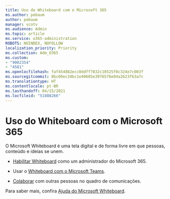 ```yaml
---
title: Uso do Whiteboard com o Microsoft 365
ms.author: pebaum
author: pebaum
manager: scotv
ms.audience: Admin
ms.topic: article
ms.service: o365-administration
ROBOTS: NOINDEX, NOFOLLOW
localization_priority: Priority
ms.collection: Adm_O365
ms.custom:
- "9002354"
- "4581"
ms.openlocfilehash: faf454882ecc0ddff7832c10525f0c324e7c003f
ms.sourcegitcommit: 8bc60ec34bc1e40685e3976576e04a2623f63a7c
ms.translationtype: HT
ms.contentlocale: pt-BR
ms.lasthandoff: 04/15/2021
ms.locfileid: "51808266"
---
```

# <a name="use-whiteboard-with-microsoft-365"></a>Uso do Whiteboard com o Microsoft 365

O Microsoft Whiteboard é uma tela digital e de forma livre em que pessoas, conteúdo e ideias se unem. 

- [Habilitar Whiteboard](https://support.office.com/article/d236aef8-fcdf-4b5e-b5d7-7f157461e920#bkmk_07) como um administrador do Microsoft 365. 

- Usar o [Whiteboard com o Microsoft Teams](https://support.microsoft.com/office/7a6e7218-e9dc-4ccc-89aa-b1a0bb9c31ee). 

- [Colaborar](https://support.office.com/article/d236aef8-fcdf-4b5e-b5d7-7f157461e920#bkmk_27) com outras pessoas no quadro de comunicações. 

Para saber mais, confira [Ajuda do Microsoft Whiteboard](https://support.office.com/article/d236aef8-fcdf-4b5e-b5d7-7f157461e920). 
